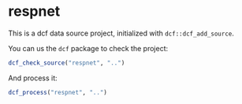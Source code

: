 # respnet

This is a dcf data source project, initialized with `dcf::dcf_add_source`.

You can us the `dcf` package to check the project:

```R
dcf_check_source("respnet", "..")
```

And process it:

```R
dcf_process("respnet", "..")
```
